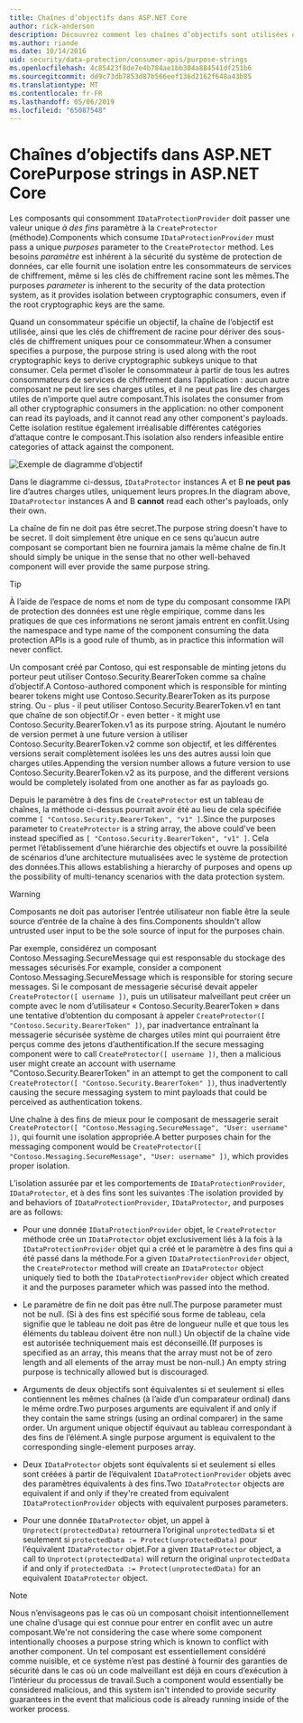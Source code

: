 ```yaml
---
title: Chaînes d’objectifs dans ASP.NET Core
author: rick-anderson
description: Découvrez comment les chaînes d’objectifs sont utilisées dans l’API de Protection des données ASP.NET Core.
ms.author: riande
ms.date: 10/14/2016
uid: security/data-protection/consumer-apis/purpose-strings
ms.openlocfilehash: 4c85423f8de7e4b784ae1bb304a884541df251b6
ms.sourcegitcommit: dd9c73db7853d87b566eef136d2162f648a43b85
ms.translationtype: MT
ms.contentlocale: fr-FR
ms.lasthandoff: 05/06/2019
ms.locfileid: "65087548"
---
```

# <a name="purpose-strings-in-aspnet-core"></a><span data-ttu-id="78afa-103">Chaînes d’objectifs dans ASP.NET Core</span><span class="sxs-lookup"><span data-stu-id="78afa-103">Purpose strings in ASP.NET Core</span></span>

<a name="data-protection-consumer-apis-purposes"></a>

<span data-ttu-id="78afa-104">Les composants qui consomment `IDataProtectionProvider` doit passer une valeur unique *à des fins* paramètre à la `CreateProtector` (méthode).</span><span class="sxs-lookup"><span data-stu-id="78afa-104">Components which consume `IDataProtectionProvider` must pass a unique *purposes* parameter to the `CreateProtector` method.</span></span> <span data-ttu-id="78afa-105">Les besoins *paramètre* est inhérent à la sécurité du système de protection de données, car elle fournit une isolation entre les consommateurs de services de chiffrement, même si les clés de chiffrement racine sont les mêmes.</span><span class="sxs-lookup"><span data-stu-id="78afa-105">The purposes *parameter* is inherent to the security of the data protection system, as it provides isolation between cryptographic consumers, even if the root cryptographic keys are the same.</span></span>

<span data-ttu-id="78afa-106">Quand un consommateur spécifie un objectif, la chaîne de l’objectif est utilisée, ainsi que les clés de chiffrement de racine pour dériver des sous-clés de chiffrement uniques pour ce consommateur.</span><span class="sxs-lookup"><span data-stu-id="78afa-106">When a consumer specifies a purpose, the purpose string is used along with the root cryptographic keys to derive cryptographic subkeys unique to that consumer.</span></span> <span data-ttu-id="78afa-107">Cela permet d’isoler le consommateur à partir de tous les autres consommateurs de services de chiffrement dans l’application : aucun autre composant ne peut lire ses charges utiles, et il ne peut pas lire des charges utiles de n’importe quel autre composant.</span><span class="sxs-lookup"><span data-stu-id="78afa-107">This isolates the consumer from all other cryptographic consumers in the application: no other component can read its payloads, and it cannot read any other component's payloads.</span></span> <span data-ttu-id="78afa-108">Cette isolation restitue également irréalisable différentes catégories d’attaque contre le composant.</span><span class="sxs-lookup"><span data-stu-id="78afa-108">This isolation also renders infeasible entire categories of attack against the component.</span></span>

![Exemple de diagramme d’objectif](purpose-strings/_static/purposes.png)

<span data-ttu-id="78afa-110">Dans le diagramme ci-dessus, `IDataProtector` instances A et B **ne peut pas** lire d’autres charges utiles, uniquement leurs propres.</span><span class="sxs-lookup"><span data-stu-id="78afa-110">In the diagram above, `IDataProtector` instances A and B **cannot** read each other's payloads, only their own.</span></span>

<span data-ttu-id="78afa-111">La chaîne de fin ne doit pas être secret.</span><span class="sxs-lookup"><span data-stu-id="78afa-111">The purpose string doesn't have to be secret.</span></span> <span data-ttu-id="78afa-112">Il doit simplement être unique en ce sens qu’aucun autre composant se comportant bien ne fournira jamais la même chaîne de fin.</span><span class="sxs-lookup"><span data-stu-id="78afa-112">It should simply be unique in the sense that no other well-behaved component will ever provide the same purpose string.</span></span>

>[!TIP]
> <span data-ttu-id="78afa-113">À l’aide de l’espace de noms et nom de type du composant consomme l’API de protection des données est une règle empirique, comme dans les pratiques de que ces informations ne seront jamais entrent en conflit.</span><span class="sxs-lookup"><span data-stu-id="78afa-113">Using the namespace and type name of the component consuming the data protection APIs is a good rule of thumb, as in practice this information will never conflict.</span></span>
>
><span data-ttu-id="78afa-114">Un composant créé par Contoso, qui est responsable de minting jetons du porteur peut utiliser Contoso.Security.BearerToken comme sa chaîne d’objectif.</span><span class="sxs-lookup"><span data-stu-id="78afa-114">A Contoso-authored component which is responsible for minting bearer tokens might use Contoso.Security.BearerToken as its purpose string.</span></span> <span data-ttu-id="78afa-115">Ou - plus - il peut utiliser Contoso.Security.BearerToken.v1 en tant que chaîne de son objectif.</span><span class="sxs-lookup"><span data-stu-id="78afa-115">Or - even better - it might use Contoso.Security.BearerToken.v1 as its purpose string.</span></span> <span data-ttu-id="78afa-116">Ajoutant le numéro de version permet à une future version à utiliser Contoso.Security.BearerToken.v2 comme son objectif, et les différentes versions serait complètement isolées les uns des autres aussi loin que charges utiles.</span><span class="sxs-lookup"><span data-stu-id="78afa-116">Appending the version number allows a future version to use Contoso.Security.BearerToken.v2 as its purpose, and the different versions would be completely isolated from one another as far as payloads go.</span></span>

<span data-ttu-id="78afa-117">Depuis le paramètre à des fins de `CreateProtector` est un tableau de chaînes, la méthode ci-dessus pourrait avoir été au lieu de cela spécifiée comme `[ "Contoso.Security.BearerToken", "v1" ]`.</span><span class="sxs-lookup"><span data-stu-id="78afa-117">Since the purposes parameter to `CreateProtector` is a string array, the above could've been instead specified as `[ "Contoso.Security.BearerToken", "v1" ]`.</span></span> <span data-ttu-id="78afa-118">Cela permet l’établissement d’une hiérarchie des objectifs et ouvre la possibilité de scénarios d’une architecture mutualisées avec le système de protection des données.</span><span class="sxs-lookup"><span data-stu-id="78afa-118">This allows establishing a hierarchy of purposes and opens up the possibility of multi-tenancy scenarios with the data protection system.</span></span>

<a name="data-protection-contoso-purpose"></a>

>[!WARNING]
> <span data-ttu-id="78afa-119">Composants ne doit pas autoriser l’entrée utilisateur non fiable être la seule source d’entrée de la chaîne à des fins.</span><span class="sxs-lookup"><span data-stu-id="78afa-119">Components shouldn't allow untrusted user input to be the sole source of input for the purposes chain.</span></span>
>
><span data-ttu-id="78afa-120">Par exemple, considérez un composant Contoso.Messaging.SecureMessage qui est responsable du stockage des messages sécurisés.</span><span class="sxs-lookup"><span data-stu-id="78afa-120">For example, consider a component Contoso.Messaging.SecureMessage which is responsible for storing secure messages.</span></span> <span data-ttu-id="78afa-121">Si le composant de messagerie sécurisé devait appeler `CreateProtector([ username ])`, puis un utilisateur malveillant peut créer un compte avec le nom d’utilisateur « Contoso.Security.BearerToken » dans une tentative d’obtention du composant à appeler `CreateProtector([ "Contoso.Security.BearerToken" ])`, par inadvertance entraînant la messagerie sécurisée système de charges utiles mint qui pourraient être perçus comme des jetons d’authentification.</span><span class="sxs-lookup"><span data-stu-id="78afa-121">If the secure messaging component were to call `CreateProtector([ username ])`, then a malicious user might create an account with username "Contoso.Security.BearerToken" in an attempt to get the component to call `CreateProtector([ "Contoso.Security.BearerToken" ])`, thus inadvertently causing the secure messaging system to mint payloads that could be perceived as authentication tokens.</span></span>
>
><span data-ttu-id="78afa-122">Une chaîne à des fins de mieux pour le composant de messagerie serait `CreateProtector([ "Contoso.Messaging.SecureMessage", "User: username" ])`, qui fournit une isolation appropriée.</span><span class="sxs-lookup"><span data-stu-id="78afa-122">A better purposes chain for the messaging component would be `CreateProtector([ "Contoso.Messaging.SecureMessage", "User: username" ])`, which provides proper isolation.</span></span>

<span data-ttu-id="78afa-123">L’isolation assurée par et les comportements de `IDataProtectionProvider`, `IDataProtector`, et à des fins sont les suivantes :</span><span class="sxs-lookup"><span data-stu-id="78afa-123">The isolation provided by and behaviors of `IDataProtectionProvider`, `IDataProtector`, and purposes are as follows:</span></span>

* <span data-ttu-id="78afa-124">Pour une donnée `IDataProtectionProvider` objet, le `CreateProtector` méthode crée un `IDataProtector` objet exclusivement liés à la fois à la `IDataProtectionProvider` objet qui a créé et le paramètre à des fins qui a été passé dans la méthode.</span><span class="sxs-lookup"><span data-stu-id="78afa-124">For a given `IDataProtectionProvider` object, the `CreateProtector` method will create an `IDataProtector` object uniquely tied to both the `IDataProtectionProvider` object which created it and the purposes parameter which was passed into the method.</span></span>

* <span data-ttu-id="78afa-125">Le paramètre de fin ne doit pas être null.</span><span class="sxs-lookup"><span data-stu-id="78afa-125">The purpose parameter must not be null.</span></span> <span data-ttu-id="78afa-126">(Si à des fins est spécifié sous forme de tableau, cela signifie que le tableau ne doit pas être de longueur nulle et que tous les éléments du tableau doivent être non null.) Un objectif de la chaîne vide est autorisée techniquement mais est déconseillé.</span><span class="sxs-lookup"><span data-stu-id="78afa-126">(If purposes is specified as an array, this means that the array must not be of zero length and all elements of the array must be non-null.) An empty string purpose is technically allowed but is discouraged.</span></span>

* <span data-ttu-id="78afa-127">Arguments de deux objectifs sont équivalentes si et seulement si elles contiennent les mêmes chaînes (à l’aide d’un comparateur ordinal) dans le même ordre.</span><span class="sxs-lookup"><span data-stu-id="78afa-127">Two purposes arguments are equivalent if and only if they contain the same strings (using an ordinal comparer) in the same order.</span></span> <span data-ttu-id="78afa-128">Un argument unique objectif équivaut au tableau correspondant à des fins de l’élément.</span><span class="sxs-lookup"><span data-stu-id="78afa-128">A single purpose argument is equivalent to the corresponding single-element purposes array.</span></span>

* <span data-ttu-id="78afa-129">Deux `IDataProtector` objets sont équivalents si et seulement si elles sont créées à partir de l’équivalent `IDataProtectionProvider` objets avec des paramètres équivalents à des fins.</span><span class="sxs-lookup"><span data-stu-id="78afa-129">Two `IDataProtector` objects are equivalent if and only if they're created from equivalent `IDataProtectionProvider` objects with equivalent purposes parameters.</span></span>

* <span data-ttu-id="78afa-130">Pour une donnée `IDataProtector` objet, un appel à `Unprotect(protectedData)` retournera l’original `unprotectedData` si et seulement si `protectedData := Protect(unprotectedData)` pour l’équivalent `IDataProtector` objet.</span><span class="sxs-lookup"><span data-stu-id="78afa-130">For a given `IDataProtector` object, a call to `Unprotect(protectedData)` will return the original `unprotectedData` if and only if `protectedData := Protect(unprotectedData)` for an equivalent `IDataProtector` object.</span></span>

> [!NOTE]
> <span data-ttu-id="78afa-131">Nous n’envisageons pas le cas où un composant choisit intentionnellement une chaîne d’usage qui est connue pour entrer en conflit avec un autre composant.</span><span class="sxs-lookup"><span data-stu-id="78afa-131">We're not considering the case where some component intentionally chooses a purpose string which is known to conflict with another component.</span></span> <span data-ttu-id="78afa-132">Un tel composant est essentiellement considéré comme nuisible, et ce système n’est pas destiné à fournir des garanties de sécurité dans le cas où un code malveillant est déjà en cours d’exécution à l’intérieur du processus de travail.</span><span class="sxs-lookup"><span data-stu-id="78afa-132">Such a component would essentially be considered malicious, and this system isn't intended to provide security guarantees in the event that malicious code is already running inside of the worker process.</span></span>
